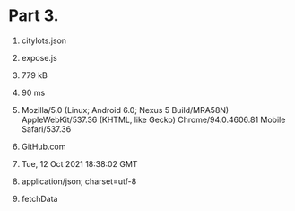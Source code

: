 # Part 3.
1. citylots.json
2. expose.js
3. 779 kB
4. 90 ms

5. Mozilla/5.0 (Linux; Android 6.0; Nexus 5 Build/MRA58N) AppleWebKit/537.36 (KHTML, like Gecko) Chrome/94.0.4606.81 Mobile Safari/537.36
6. GitHub.com
7. Tue, 12 Oct 2021 18:38:02 GMT
8. application/json; charset=utf-8
9. fetchData